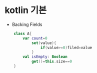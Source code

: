 # kotlin 기본
+ Backing Fields
```kotlin
    class A{
        var count=0
            set(value){
                if(value>=0)filed=value
            }
        val isEmpty: Boolean
            get()=this.size==0
    }
```
